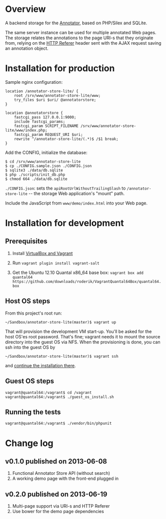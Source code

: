 # Overview

A backend storage for the [Annotator](http://annotateit.org/), based on PHP/Silex and SQLite.

The same server instance can be used for multiple annotated Web pages. The storage relates the
annotations to the page URI-s that they originate from, relying on the
[HTTP Referer](https://en.wikipedia.org/wiki/HTTP_referer) header sent with the AJAX request saving
an annotation object.

# Installation for production

Sample nginx configuration:

    location /annotator-store-lite/ {
        root /srv/www/annotator-store-lite/www;
        try_files $uri $uri/ @annotatorstore;
    }

    location @annotatorstore {
        fastcgi_pass 127.0.0.1:9000;
        include fastcgi_params;
        fastcgi_param SCRIPT_FILENAME /srv/www/annotator-store-lite/www/index.php;
        fastcgi_param REQUEST_URI $uri;
        rewrite ^/annotator-store-lite/(.*)$ /$1 break;
    }

Add the CONFIG, initialize the database:

    $ cd /srv/www/annotator-store-lite
    $ cp ./CONFIG.sample.json ./CONFIG.json
    $ sqlite3 ./data/db.sqlite
    $ php ./scripts/init_db.php
    $ chmod 664 ./data/db.sqlite

`./CONFIG.json`: sets the `apiRootUrlWithoutTrailingSlash` to `/annotator-store-lite` -- the storage
Web application's "mount" path.

Include the JavaScript from `www/demo/index.html` into your Web page.

# Installation for development

## Prerequisites

1. Install [VirtualBox and Vagrant](http://docs.vagrantup.com/v1/docs/getting-started/index.html)

2. Run `vagrant plugin install vagrant-salt`

5. Get the Ubuntu 12.10 Quantal x86_64 base box: `vagrant box add quantal64
   https://github.com/downloads/roderik/VagrantQuantal64Box/quantal64.box`

## Host OS steps

From this project's root run:

    ~/Sandbox/annotator-store-lite(master)$ vagrant up

That will provision the development VM start-up. You'll be asked for the host OS'es root
password. That's fine; vagrant needs it to mount the source directory into the guest OS via
NFS. When the provisioning is done, you can ssh into the guest OS by

    ~/Sandbox/annotator-store-lite(master)$ vagrant ssh

and [continue the installation there](http://memegenerator.net/instance/33516935).

## Guest OS steps

    vagrant@quantal64:/vagrant$ cd /vagrant
    vagrant@quantal64:/vagrant$ ./guest_os_install.sh

## Running the tests

    vagrant@quantal64:/vagrant$ ./vendor/bin/phpunit

# Change log

## v0.1.0 published on 2013-06-08

1. Functional Annotator Store API (without search)
2. A working demo page with the front-end plugged in

## v0.2.0 published on 2013-06-19

1. Multi-page support via URI-s and HTTP Referer
2. Use bower for the demo page dependencies
